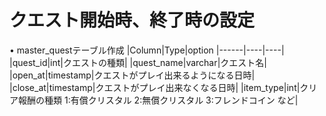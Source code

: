 # クエスト開始時、終了時の設定
• master_questテーブル作成
|Column|Type|option
|------|----|----|
|quest_id|int|クエストの種類|
|quest_name|varchar|クエスト名|
|open_at|timestamp|クエストがプレイ出来るようになる日時|
|close_at|timestamp|クエストがプレイ出来なくなる日時|
|item_type|int|クリア報酬の種類 1:有償クリスタル 2:無償クリスタル 3:フレンドコイン など|
